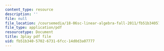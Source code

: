 ```yaml
---
content_type: resource
description: ''
file: null
file_location: /coursemedia/18-06sc-linear-algebra-fall-2011/fb51b340570267316fcc14d0d3a07777_hSRcHTafkjE.pdf
file_type: application/pdf
resourcetype: Document
title: 3play pdf file
uid: fb51b340-5702-6731-6fcc-14d0d3a07777
---
```

